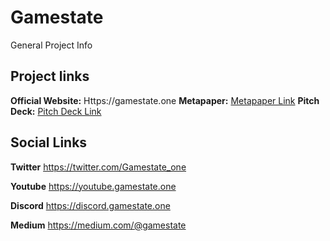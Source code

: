 # Gamestate
General Project Info

## Project links
**Official Website:** Https://gamestate.one
**Metapaper:** [Metapaper Link](https://s3.ap-southeast-1.amazonaws.com/defiforyou.uk/Gamestate-metapaper-20211208.pdf)
**Pitch Deck:** [Pitch Deck Link](https://docs.google.com/presentation/d/1RnP4BVUzkm8dxNpl9WijcnW4WF5uRqzt/present?slide=id.p1)

## Social Links
**Twitter** https://twitter.com/Gamestate_one

**Youtube** https://youtube.gamestate.one

**Discord** https://discord.gamestate.one

**Medium** https://medium.com/@gamestate
